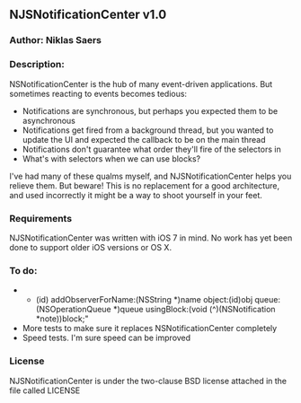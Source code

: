 ## NJSNotificationCenter v1.0

### Author: Niklas Saers

### Description:

NSNotificationCenter is the hub of many event-driven applications. But sometimes reacting to events becomes tedious:
- Notifications are synchronous, but perhaps you expected them to be asynchronous
- Notifications get fired from a background thread, but you wanted to update the UI and expected the callback to be on the main thread
- Notifications don't guarantee what order they'll fire of the selectors in
- What's with selectors when we can use blocks?

I've had many of these qualms myself, and NJSNotificationCenter helps you relieve them. But beware! This is no replacement for a good architecture, and used incorrectly it might be a way to shoot yourself in your feet.

### Requirements

NJSNotificationCenter was written with iOS 7 in mind. No work has yet been done to support older iOS versions or OS X.

### To do:

- - (id) addObserverForName:(NSString *)name object:(id)obj queue:(NSOperationQueue *)queue usingBlock:(void (^)(NSNotification *note))block;"
- More tests to make sure it replaces NSNotificationCenter completely
- Speed tests. I'm sure speed can be improved

### License

NJSNotificationCenter is under the two-clause BSD license attached in the file called LICENSE

